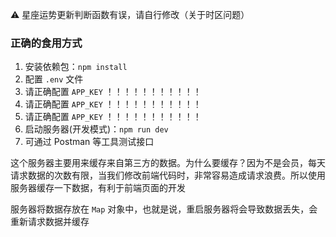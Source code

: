 ⚠ 星座运势更新判断函数有误，请自行修改（关于时区问题）

### 正确的食用方式

1. 安装依赖包：`npm install`
2. 配置 `.env` 文件
3. 请正确配置 `APP_KEY` ！！！！！！！！！！！
4. 请正确配置 `APP_KEY` ！！！！！！！！！！！
5. 请正确配置 `APP_KEY` ！！！！！！！！！！！
6. 启动服务器(开发模式)：`npm run dev`
7. 可通过 Postman 等工具测试接口

这个服务器主要用来缓存来自第三方的数据。为什么要缓存？因为不是会员，每天请求数据的次数有限，当我们修改前端代码时，非常容易造成请求浪费。所以使用服务器缓存一下数据，有利于前端页面的开发

服务器将数据存放在 `Map` 对象中，也就是说，重启服务器将会导致数据丢失，会重新请求数据并缓存
